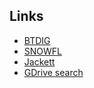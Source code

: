 ## Links

- [BTDIG](https://btdig.com/)
- [SNOWFL](https://snowfl.com/)
- [Jackett](https://github.com/Jackett/Jackett)
- [GDrive search](https://www.gdrivesearch.com/)
